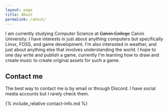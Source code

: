 ```yaml
---
layout: page
title: About
permalink: /about/
---
```


I am currently studying Computer Science at ~~Calvin College~~ Calvin University. I have interests in just about anything computers but specifically Linux, FOSS, and game development. I'm also interested in weather, and just about anything else that involves understanding the world. I hope to one day write and publish a game, currently I'm learning how to draw and create music to create original assets for such a game.

## Contact me

The best way to contact me is by email or through Discord. I have social media accounts but I rarely check them.

{% include_relative contact-info.md %}